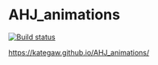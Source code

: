 # AHJ_animations
 
[![Build status](https://ci.appveyor.com/api/projects/status/sfdlnox77hxnuc9y?svg=true)](https://ci.appveyor.com/project/KateGaw/ahj-animations)

https://kategaw.github.io/AHJ_animations/
